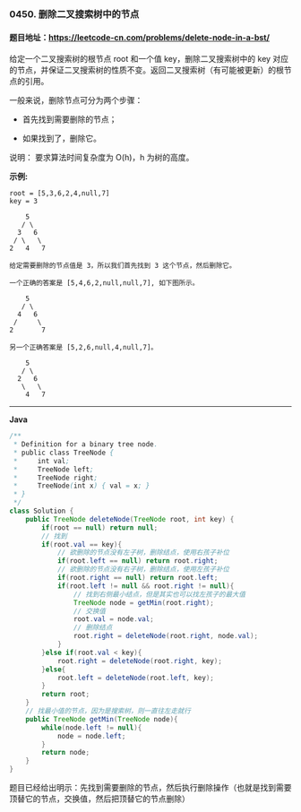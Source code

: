 ### 0450. 删除二叉搜索树中的节点

#### 题目地址：https://leetcode-cn.com/problems/delete-node-in-a-bst/

给定一个二叉搜索树的根节点 root 和一个值 key，删除二叉搜索树中的 key 对应的节点，并保证二叉搜索树的性质不变。返回二叉搜索树（有可能被更新）的根节点的引用。

一般来说，删除节点可分为两个步骤：

- 首先找到需要删除的节点；

- 如果找到了，删除它。

说明： 要求算法时间复杂度为 O(h)，h 为树的高度。

**示例:**

```
root = [5,3,6,2,4,null,7]
key = 3

    5
   / \
  3   6
 / \   \
2   4   7

给定需要删除的节点值是 3，所以我们首先找到 3 这个节点，然后删除它。

一个正确的答案是 [5,4,6,2,null,null,7], 如下图所示。

    5
   / \
  4   6
 /     \
2       7

另一个正确答案是 [5,2,6,null,4,null,7]。

    5
   / \
  2   6
   \   \
    4   7
```

---

**Java**

``` java
/**
 * Definition for a binary tree node.
 * public class TreeNode {
 *     int val;
 *     TreeNode left;
 *     TreeNode right;
 *     TreeNode(int x) { val = x; }
 * }
 */
class Solution {
    public TreeNode deleteNode(TreeNode root, int key) {
        if(root == null) return null;
        // 找到
        if(root.val == key){
            // 欲删除的节点没有左子树，删除结点，使用右孩子补位
            if(root.left == null) return root.right;
            // 欲删除的节点没有右子树，删除结点，使用左孩子补位
            if(root.right == null) return root.left;
            if(root.left != null && root.right != null){
                // 找到右侧最小结点，但是其实也可以找左孩子的最大值
                TreeNode node = getMin(root.right);
                // 交换值
                root.val = node.val;
                // 删除结点
                root.right = deleteNode(root.right, node.val);
            }
        }else if(root.val < key){
            root.right = deleteNode(root.right, key);
        }else{
            root.left = deleteNode(root.left, key);
        }
        return root;
    }
    // 找最小值的节点，因为是搜索树，则一直往左走就行
    public TreeNode getMin(TreeNode node){
        while(node.left != null){
            node = node.left;
        }
        return node;
    }
}
```

题目已经给出明示：先找到需要删除的节点，然后执行删除操作（也就是找到需要顶替它的节点，交换值，然后把顶替它的节点删除）